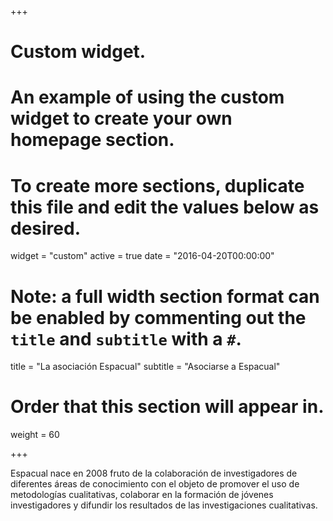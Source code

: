 +++
# Custom widget.
# An example of using the custom widget to create your own homepage section.
# To create more sections, duplicate this file and edit the values below as desired.
widget = "custom"
active = true
date = "2016-04-20T00:00:00"

# Note: a full width section format can be enabled by commenting out the `title` and `subtitle` with a `#`.
title = "La asociación Espacual"
subtitle = "Asociarse a Espacual"

# Order that this section will appear in.
weight = 60

+++

Espacual nace en 2008 fruto de la colaboración de investigadores de diferentes áreas de conocimiento con el objeto de promover el uso de metodologías cualitativas, colaborar en la formación de jóvenes investigadores y difundir los resultados de las investigaciones cualitativas.



